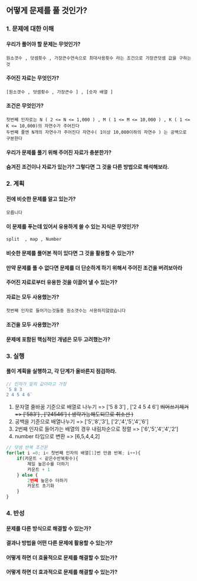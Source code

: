 ## 어떻게 문제를 풀 것인가?
### 1. 문제에 대한 이해
#### 우리가 풀어야 할 문제는 무엇인가?
    원소갯수 , 덧셈횟수 , 가장큰수연속으로 최대사용횟수 라는 조건으로 가장큰덧셈 값을 구하는것
#### 주어진 자료는 무엇인가?
    [원소갯수 , 덧셈횟수 , 가장큰수 ] , [숫자 배열 ]
#### 조건은 무엇인가?
    첫번째 인자로는 N ( 2 <= N <= 1,000 ) , M ( 1 <= M <= 10,000 ) , K ( 1 <= K <= 10,000)의 자연수가 주어진다
    두번째 줄엔 N개의 자연수가 주어진다 자연수( 1이상 10,000이하의 자연수 ) 는 공백으로 구분한다 
#### 우리가 문제를 풀기 위해 주어진 자료가 충분한가?
#### 숨겨진 조건이나 자료가 있는가? 그렇다면 그 것을 다른 방법으로 해석해보라.
### 2. 계획
#### 전에 비슷한 문제를 알고 있는가?
    모릅니다
#### 이 문제를 푸는데 있어서 유용하게 쓸 수 있는 지식은 무엇인가?
    split  , map , Number
#### 비슷한 문제를 풀어본 적이 있다면 그 것을 활용할 수 있는가?
#### 만약 문제를 풀 수 없다면 문제를 더 단순하게 하기 위해서 주어진 조건을 버려보아라
#### 주어진 자료로부터 유용한 것을 이끌어 낼 수 있는가?
#### 자료는 모두 사용했는가?
    첫번째 인자로 들어가는것들중 원소갯수는 사용하지않았습니다
#### 조건을 모두 사용했는가?
#### 문제에 포함된 핵심적인 개념은 모두 고려했는가?
### 3. 실행
#### 풀이 계획을 실행하고, 각 단계가 올바른지 점검하라.
```javascript
// 인자가 밑의 값이라고 가정
`5 8 3 
2 4 5 4 6`
```

1. 문자열 줄바꿈 기준으로 배열로 나누기 => ['5 8 3'] , ['2 4 5 4 6']
~~띄어쓰기제거 => ['583'] , ['24546'] ( 생략가능해도되므로 취소선 )~~
3. 공백을 기준으로 배열나누기 => ['5','8','3'], ['2','4','5','4','6'] 
4. 2번째 인자로 들어가는 배열의 경우 내림차순으로 정렬 => ['6','5','4','4','2']
5. number 타입으로 변환 => [6,5,4,4,2]
```javascript
// 덧셈 반복 조건문
for(let i =0; i< 첫번째 인자의 배열[1]번 만큼 반복; i++){
    if(카운트 < 같은수반복횟수){
        제일 높은수를 더하기
        카운트 + 1
    } else {
        2번째 높은수 더하기
        카운트 초기화
    }
}
```
### 4. 반성
#### 문제를 다른 방식으로 해결할 수 있는가?
#### 결과나 방법을 어떤 다른 문제에 활용할 수 있는가?
#### 어떻게 하면 더 효율적으로 문제를 해결할 수 있는가?
#### 어떻게 하면 더 효과적으로 문제를 해결할 수 있는가?
